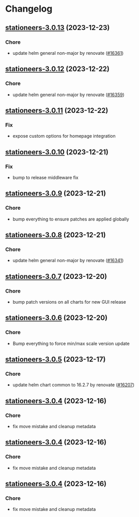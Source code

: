 # Changelog



## [stationeers-3.0.13](https://github.com/truecharts/charts/compare/stationeers-3.0.12...stationeers-3.0.13) (2023-12-23)

### Chore

- update helm general non-major by renovate ([#16361](https://github.com/truecharts/charts/issues/16361))
  
  


## [stationeers-3.0.12](https://github.com/truecharts/charts/compare/stationeers-3.0.11...stationeers-3.0.12) (2023-12-22)

### Chore

- update helm general non-major by renovate ([#16359](https://github.com/truecharts/charts/issues/16359))
  
  


## [stationeers-3.0.11](https://github.com/truecharts/charts/compare/stationeers-3.0.10...stationeers-3.0.11) (2023-12-22)

### Fix

- expose custom options for homepage integration
  
  


## [stationeers-3.0.10](https://github.com/truecharts/charts/compare/stationeers-3.0.9...stationeers-3.0.10) (2023-12-21)

### Fix

- bump to release middleware fix
  
  


## [stationeers-3.0.9](https://github.com/truecharts/charts/compare/stationeers-3.0.8...stationeers-3.0.9) (2023-12-21)

### Chore

- bump everything to ensure patches are applied globally
  
  


## [stationeers-3.0.8](https://github.com/truecharts/charts/compare/stationeers-3.0.7...stationeers-3.0.8) (2023-12-21)

### Chore

- update helm general non-major by renovate ([#16341](https://github.com/truecharts/charts/issues/16341))
  
  


## [stationeers-3.0.7](https://github.com/truecharts/charts/compare/stationeers-3.0.6...stationeers-3.0.7) (2023-12-20)

### Chore

- bump patch versions on all charts for new GUI release
  
  


## [stationeers-3.0.6](https://github.com/truecharts/charts/compare/stationeers-3.0.5...stationeers-3.0.6) (2023-12-20)

### Chore

- Bump everything to force min/max scale version update
  
  


## [stationeers-3.0.5](https://github.com/truecharts/charts/compare/stationeers-3.0.4...stationeers-3.0.5) (2023-12-17)

### Chore

- update helm chart common to 16.2.7 by renovate ([#16207](https://github.com/truecharts/charts/issues/16207))
  
  


## [stationeers-3.0.4](https://github.com/truecharts/charts/compare/stationeers-2.0.14...stationeers-3.0.4) (2023-12-16)

### Chore

- fix move mistake and cleanup metadata
  
  


## [stationeers-3.0.4](https://github.com/truecharts/charts/compare/stationeers-2.0.14...stationeers-3.0.4) (2023-12-16)

### Chore

- fix move mistake and cleanup metadata
  
  


## [stationeers-3.0.4](https://github.com/truecharts/charts/compare/stationeers-2.0.14...stationeers-3.0.4) (2023-12-16)

### Chore

- fix move mistake and cleanup metadata
  
  